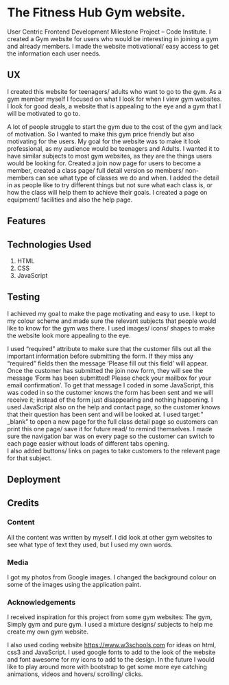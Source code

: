 # The Fitness Hub Gym website.
User Centric Frontend Development Milestone Project – Code Institute. 
I created a Gym website for users who would be interesting in joining a gym and already members. I made the website motivational/ easy access to get the information each user needs. 

## UX
I created this website for teenagers/ adults who want to go to the gym. As a gym member myself I focused on what I look for when I view gym websites. I look for good deals, a website that is appealing to the eye and a gym that I will be motivated to go to. 

A lot of people struggle to start the gym due to the cost of the gym and lack of motivation. So I wanted to make this gym price friendly but also motivating for the users. 
My goal for the website was to make it look professional, as my audience would be teenagers and Adults. I wanted it to have similar subjects to most gym websites, as they are the things users would be looking for. Created a join now page for users to become a member, created a class page/ full detail version so members/ non-members can see what type of classes we do and when. I added the detail in as people like to try different things but not sure what each class is, or how the class will help them to achieve their goals. I created a page on equipment/ facilities and also the help page. 


## Features



## Technologies Used 
1.	HTML 
2.	CSS
3.	JavaScript

## Testing 
 I achieved my goal to make the page motivating and easy to use. I kept to my colour scheme and made sure the relevant subjects that people would like to know for the gym was there. I used images/ icons/ shapes to make the website look more appealing to the eye. 

I used “required” attribute to make sure that the customer fills out all the important information before submitting the form. If they miss any “required” fields then the message ‘Please fill out this field’ will appear. Once the customer has submitted the join now form, they will see the message ‘Form has been submitted! Please check your mailbox for your email confirmation’. To get that message I coded in some JavaScript, this was coded in so the customer knows the form has been sent and we will receive it; instead of the form just disappearing and nothing happening. I used JavaScript also on the help and contact page, so the customer knows that their question has been sent and will be looked at. 
I used target:” _blank” to open a new page for the full class detail page so customers can print this one page/ save it for future read/ to remind themselves. 
I made sure the navigation bar was on every page so the customer can switch to each page easier without loads of different tabs opening.  
I also added buttons/ links on pages to take customers to the relevant page for that subject. 

## Deployment 

## Credits 

### Content
All the content was written by myself. I did look at other gym websites to see what type of text they used, but I used my own words. 


### Media
I got my photos from Google images. I changed the background colour on some of the images using the application paint. 

### Acknowledgements
I received inspiration for this project from some gym websites: The gym, Simply gym and pure gym. I used a mixture designs/ subjects to help me create my own gym website. 

I also used coding website https://www.w3schools.com for ideas on html, css3 and JavaScript. 
I used google fonts to add to the look of the website and font awesome for my icons to add to the design. 
In the future I would like to play around more with bootstrap to get some more eye catching animations, videos and hovers/ scrolling/ clicks. 

